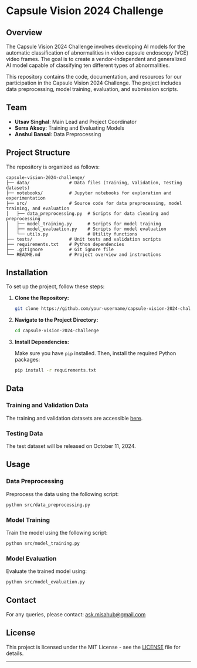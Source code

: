 # Capsule Vision 2024 Challenge

## Overview

The Capsule Vision 2024 Challenge involves developing AI models for the automatic classification of abnormalities in video capsule endoscopy (VCE) video frames. The goal is to create a vendor-independent and generalized AI model capable of classifying ten different types of abnormalities.

This repository contains the code, documentation, and resources for our participation in the Capsule Vision 2024 Challenge. The project includes data preprocessing, model training, evaluation, and submission scripts.

## Team

- **Utsav Singhal**: Main Lead and Project Coordinator
- **Serra Aksoy**: Training and Evaluating Models
- **Anshul Bansal**: Data Preprocessing

## Project Structure

The repository is organized as follows:

```
capsule-vision-2024-challenge/
├── data/               # Data files (Training, Validation, Testing datasets)
├── notebooks/          # Jupyter notebooks for exploration and experimentation
├── src/                # Source code for data preprocessing, model training, and evaluation
│   ├── data_preprocessing.py  # Scripts for data cleaning and preprocessing
│   ├── model_training.py      # Scripts for model training
│   ├── model_evaluation.py    # Scripts for model evaluation
│   └── utils.py               # Utility functions
├── tests/              # Unit tests and validation scripts
├── requirements.txt    # Python dependencies
├── .gitignore          # Git ignore file
└── README.md           # Project overview and instructions
```

## Installation

To set up the project, follow these steps:

1. **Clone the Repository:**

   ```bash
   git clone https://github.com/your-username/capsule-vision-2024-challenge.git
   ```

2. **Navigate to the Project Directory:**

   ```bash
   cd capsule-vision-2024-challenge
   ```

3. **Install Dependencies:**

   Make sure you have `pip` installed. Then, install the required Python packages:

   ```bash
   pip install -r requirements.txt
   ```

## Data

### Training and Validation Data

The training and validation datasets are accessible [here](https://figshare.com/articles/dataset/Training_and_Validation_Dataset_of_Capsule_Vision_2024_Challenge/26403469).

### Testing Data

The test dataset will be released on October 11, 2024.

## Usage

### Data Preprocessing

Preprocess the data using the following script:

```bash
python src/data_preprocessing.py
```

### Model Training

Train the model using the following script:

```bash
python src/model_training.py
```

### Model Evaluation

Evaluate the trained model using:

```bash
python src/model_evaluation.py
```

## Contact

For any queries, please contact: [ask.misahub@gmail.com](mailto:ask.misahub@gmail.com)

## License

This project is licensed under the MIT License - see the [LICENSE](LICENSE) file for details.

---
